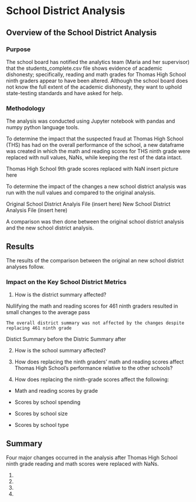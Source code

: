 # School District Analysis

## Overview of the School District Analysis

### Purpose

The school board has notified the analytics team (Maria and her supervisor) that the students_complete.csv file shows evidence of academic dishonesty; specifically, reading and math grades for Thomas High School ninth graders appear to have been altered. Although the school board does not know the full extent of the academic dishonesty, they want to uphold state-testing standards and have asked for help. 


### Methodology

The analysis was conducted using Jupyter notebook with pandas and numpy python language tools.

To determine the impact that the suspected fraud at Thomas High School (THS) has had on the overall performance of the school, a new dataframe was created in which the math and reading scores for THS ninth grade were replaced with null values,  NaNs, while keeping the rest of the data intact. 

Thomas High School 9th grade scores replaced with NaN
insert picture here

To determine the impact of the changes a new school district analysis was run with the null values and compared to the original analysis.

Original School District Analyis File (insert here)
New School District Analysis File (insert here)

A comparison was then done between the original school district analysis and the new school district analysis.


## Results

The results of the comparison between the original an new school district analyses follow.


### Impact on the Key School District Metrics

1. How is the district summary affected?

Nullifying the math and reading scores for 461 ninth graders resulted in small changes to the average pass



    The overall district summary was not affected by the changes despite replacing 461 ninth grade
Distict Summary before the 
Distric Summary after

2. How is the school summary affected?

3. How does replacing the ninth graders’ math and reading scores affect Thomas High School’s performance relative to the other schools?

4. How does replacing the ninth-grade scores affect the following:

- Math and reading scores by grade

- Scores by school spending

- Scores by school size

- Scores by school type


## Summary

Four major changes occurred in the analysis after Thomas High School ninth grade reading and math scores were replaced with NaNs.

1. 
2. 
3. 
4. 







